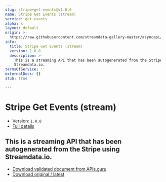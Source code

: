 ```yaml
---
slug: stripe+get-events@v1.0.0
name: Stripe Get Events (stream)
service: get-events
alpha: s
layout: default
origin: >-
  https://raw.githubusercontent.com/streamdata-gallery-master/asyncapi/master/_listings/stripe/stripe-get-events-stream-async.md
info:
  title: Stripe Get Events (stream)
  version: 1.0.0
  description: >-
    This is a streaming API that has been autogenerated from the Stripe using
    Streamdata.io.
termsOfService: ''
externalDocs: {}
stub: true

---
```

# Stripe Get Events (stream)

* Version: `1.0.0`
* [Full details](../html/stripe+get-events@v1.0.0.html)



## This is a streaming API that has been autogenerated from the Stripe using Streamdata.io.



* [Download validated document from APIs.guru](https://raw.githubusercontent.com/APIs-guru/asyncapi-directory/master/docs/APIs/stripe%2Bget-events%40v1.0.0.yaml)
* [Download original / latest](https://raw.githubusercontent.com/streamdata-gallery-master/asyncapi/master/_listings/stripe/stripe-get-events-stream-async.md)

<script type="application/ld+json">
{
  "@context": "http://schema.org/",
  "@type": "WebAPI",
  "description": "This is a streaming API that has been autogenerated from the Stripe using Streamdata.io.",
  "documentation": "",

  "name": "Stripe Get Events (stream)"
}
</script>
